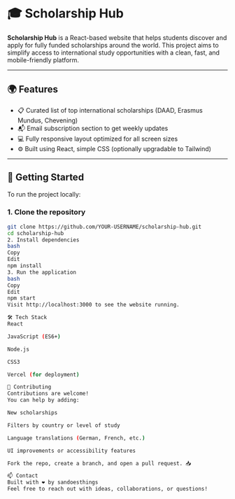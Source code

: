 # 🎓 Scholarship Hub

**Scholarship Hub** is a React-based website that helps students discover and apply for fully funded scholarships around the world. This project aims to simplify access to international study opportunities with a clean, fast, and mobile-friendly platform.

---

## 🌍 Features

- 📋 Curated list of top international scholarships (DAAD, Erasmus Mundus, Chevening)
- 📬 Email subscription section to get weekly updates
- 💻 Fully responsive layout optimized for all screen sizes
- ⚙️ Built using React, simple CSS (optionally upgradable to Tailwind)

---

## 🚀 Getting Started

To run the project locally:

### 1. Clone the repository

```bash
git clone https://github.com/YOUR-USERNAME/scholarship-hub.git
cd scholarship-hub
2. Install dependencies
bash
Copy
Edit
npm install
3. Run the application
bash
Copy
Edit
npm start
Visit http://localhost:3000 to see the website running.

🛠 Tech Stack
React

JavaScript (ES6+)

Node.js

CSS3

Vercel (for deployment)

🙌 Contributing
Contributions are welcome!
You can help by adding:

New scholarships

Filters by country or level of study

Language translations (German, French, etc.)

UI improvements or accessibility features

Fork the repo, create a branch, and open a pull request. 📥

📫 Contact
Built with ❤️ by sandoesthings
Feel free to reach out with ideas, collaborations, or questions!

